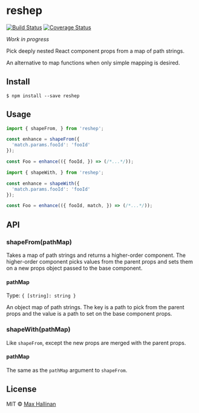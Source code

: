 # reshep

[![Build Status](https://travis-ci.org/maxhallinan/reshep.svg?branch=master)](https://travis-ci.org/maxhallinan/reshep)
[![Coverage Status](https://coveralls.io/repos/github/maxhallinan/reshep/badge.svg)](https://coveralls.io/github/maxhallinan/reshep)

*Work in progress*

Pick deeply nested React component props from a map of path strings.

An alternative to map functions when only simple mapping is desired.


## Install

```
$ npm install --save reshep
```


## Usage

```javascript
import { shapeFrom, } from 'reshep';

const enhance = shapeFrom({
  'match.params.fooId': 'fooId'
});

const Foo = enhance(({ fooId, }) => (/*...*/));
```

```javascript
import { shapeWith, } from 'reshep';

const enhance = shapeWith({
  'match.params.fooId': 'fooId'
});

const Foo = enhance(({ fooId, match, }) => (/*...*/));
```


## API

### shapeFrom(pathMap)

Takes a map of path strings and returns a higher-order component. The
higher-order component picks values from the parent props and sets them on a
new props object passed to the base component.

#### pathMap

Type: `{ [string]: string }`

An object map of path strings. The key is a path to pick from the
parent props and the value is a path to set on the base component props.

### shapeWith(pathMap)

Like `shapeFrom`, except the new props are merged with
the parent props.

#### pathMap

The same as the `pathMap` argument to `shapeFrom`.


## License

MIT © [Max Hallinan](https://github.com/maxhallinan)
